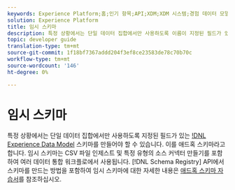 ```yaml
---
keywords: Experience Platform;홈;인기 항목;API;XDM;XDM 시스템;경험 데이터 모델;경험 데이터 모델;경험 데이터 모델;데이터 모델;스키마 레지스트리;스키마 레지스트리;애드혹;애드혹;애드혹;애드혹;애드혹;애드혹;애드혹;애드혹;애드혹;애드혹;애드혹;애드혹;애드혹;애드혹;애드혹
solution: Experience Platform
title: 임시 스키마
description: 특정 상황에서는 단일 데이터 집합에서만 사용하도록 이름이 지정된 필드가 있는 XDM 스키마를 만들어야 할 수 있습니다. 이를 애드혹 스키마라고 합니다.
topic: developer guide
translation-type: tm+mt
source-git-commit: 1f18bf7367addd204f3ef8ce23583de78c70b70c
workflow-type: tm+mt
source-wordcount: '146'
ht-degree: 0%

---
```



# 임시 스키마

특정 상황에서는 단일 데이터 집합에서만 사용하도록 지정된 필드가 있는 [!DNL Experience Data Model](XDM) 스키마를 만들어야 할 수 있습니다. 이를 애드혹 스키마라고 합니다. 임시 스키마는 CSV 파일 인제스트 및 특정 유형의 소스 커넥터 만들기를 포함하여 여러 데이터 통합 워크플로에서 사용됩니다. [!DNL Schema Registry] API에서 스키마를 만드는 방법을 포함하여 임시 스키마에 대한 자세한 내용은 [애드혹 스키마 자습서](../tutorials/ad-hoc.md)를 참조하십시오.
